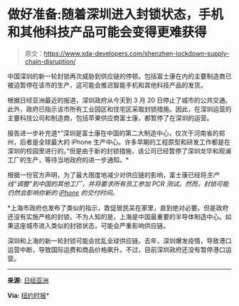 # 做好准备:随着深圳进入封锁状态，手机和其他科技产品可能会变得更难获得

> 原文：<https://www.xda-developers.com/shenzhen-lockdown-supply-chain-disruption/>

中国深圳的新一轮封锁再次威胁到供应链的停顿。包括富士康在内的主要制造商已被迫暂停在该市的生产，这可能会推迟智能手机和其他科技产品的发货。

根据日经亚洲最近的报道，深圳政府从今天到 3 月 20 日停止了城市的公共交通。此外，政府已指示该市所有工业园区和住宅区采取封锁措施。因此，在深圳运营的主要科技公司和制造商，包括苹果供应商富士康，都暂停了在深圳的运营。

报告进一步补充道*“深圳是富士康在中国的第二大制造中心，仅次于河南省的郑州，后者是全球最大的 iPhone 生产中心。许多早期的工程原型和研发工作都是在深圳的校园里进行的。”但是由于新的封锁措施，该公司已经暂停了深圳龙华和观澜工厂的生产，等待当地政府的进一步通知。*

根据一份官方声明，为了最大限度地减少对供应链的影响，富士康已经将*生产线“调整”到中国的其他工厂，并将要求所有员工参加 PCR 测试。然而，封锁可能仍然会影响你新的 [iPhone](https://www.xda-developers.com/apple-iphone-13-pro-max-review/) 的交付时间。*

 *上海市政府也发布了类似的指示，敦促居民呆在家里，直到绝对必要。但是政府还没有实施严格的封锁。不为人知的是，上海是中国最重要的半导体制造中心。如果这座城市进入类似的封锁状态，可能会严重影响供应链。

深圳和上海的新一轮封锁可能会扰乱全球供应链。去年，深圳爆发疫情，导致港口运营中断，导致国际运费和商品价格飙升。不过，目前深圳政府还没有暂停港口运营。

* * *

**来源:** [日经亚洲](https://asia.nikkei.com/Spotlight/Coronavirus/China-s-new-COVID-lockdowns-hit-Apple-suppliers)

**Via:** [纽约时报](https://www.nytimes.com/live/2022/03/13/world/covid-19-mandates-cases-vaccine)*